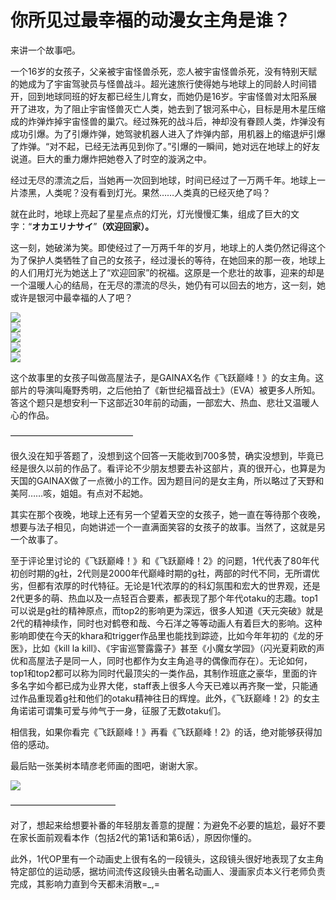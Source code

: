 # 你所见过最幸福的动漫女主角是谁？

来讲一个故事吧。

一个16岁的女孩子，父亲被宇宙怪兽杀死，恋人被宇宙怪兽杀死，没有特别天赋的她成为了宇宙驾驶员与怪兽战斗。超光速旅行使得她与地球上的同龄人时间错开，回到地球同班的好友都已经生儿育女，而她仍是16岁。宇宙怪兽对太阳系展开了进攻，为了阻止宇宙怪兽灭亡人类，她去到了银河系中心，目标是用木星压缩成的炸弹炸掉宇宙怪兽的巢穴。经过殊死的战斗后，神却没有眷顾人类，炸弹没有成功引爆。为了引爆炸弹，她驾驶机器人进入了炸弹内部，用机器上的缩退炉引爆了炸弹。“对不起，已经无法再见到你了。”引爆的一瞬间，她对远在地球上的好友说道。巨大的重力爆炸把她卷入了时空的漩涡之中。

经过无尽的漂流之后，当她再一次回到地球，时间已经过了一万两千年。地球上一片漆黑，人类呢？没有看到灯光。果然……人类真的已经灭绝了吗？

就在此时，地球上亮起了星星点点的灯光，灯光慢慢汇集，组成了巨大的文字：“**オカエリナサイ**”**（欢迎回家）。**

这一刻，她破涕为笑。即使经过了一万两千年的岁月，地球上的人类仍然记得这个为了保护人类牺牲了自己的女孩子，经过漫长的等待，在她回来的那一夜，地球上的人们用灯光为她送上了“欢迎回家”的祝福。这原是一个悲壮的故事，迎来的却是一个温暖人心的结局，在无尽的漂流的尽头，她仍有可以回去的地方，这一刻，她或许是银河中最幸福的人了吧？

![](https://pic1.zhimg.com/50/v2-ea6958bc82a3248802cb9e71bcd80a1e_b.jpg)  
![](https://pic4.zhimg.com/50/v2-bd2d87f59ee4beff7f28dd9e5d85199c_b.jpg)  
![](https://pic4.zhimg.com/50/v2-576abccae1ac59ba785e768133149953_b.jpg)  
![](https://pic3.zhimg.com/50/v2-2e038b6ac3cb3ed84df11630e8f009a3_b.jpg)  
![](https://pic2.zhimg.com/50/v2-3f801c5766f425896e99c5cf0f5e8325_b.jpg)  

这个故事里的女孩子叫做高屋法子，是GAINAX名作《飞跃巅峰！》的女主角。这部片的导演叫庵野秀明，之后他拍了《新世纪福音战士》（EVA）被更多人所知。答这个题只是想安利一下这部近30年前的动画，一部宏大、热血、悲壮又温暖人心的作品。

——————————————

很久没在知乎答题了，没想到这个回答一天能收到700多赞，确实没想到，毕竟已经是很久以前的作品了。看评论不少朋友想要去补这部片，真的很开心，也算是为天国的GAINAX做了一点微小的工作。因为题目问的是女主角，所以略过了天野和美阿……咳，姐姐。有点对不起她。

其实在那个夜晚，地球上还有另一个望着天空的女孩子，她一直在等待那个夜晚，想要与法子相见，向她讲述一个一直满面笑容的女孩子的故事。当然了，这就是另一个故事了。

至于评论里讨论的《飞跃巅峰！》和《飞跃巅峰！2》的问题，1代代表了80年代初创时期的g社，2代则是2000年代巅峰时期的g社，两部的时代不同，无所谓优劣，但都有浓厚的时代特征。无论是1代浓厚的的科幻氛围和宏大的世界观，还是2代更多的萌、热血以及一点轻百合要素，都表现了那个年代otaku的志趣。top1可以说是g社的精神原点，而top2的影响更为深远，很多人知道《天元突破》就是2代的精神续作，同时也对鹤卷和哉、今石洋之等等动画人有着巨大的影响。这种影响即使在今天的khara和trigger作品里也能找到踪迹，比如今年年初的《龙的牙医》，比如《kill la kill》、《宇宙巡警露露子》甚至《小魔女学园》（闪光夏莉欧的声优和高屋法子是同一人，同时也都作为女主角追寻的偶像而存在）。无论如何，top1和top2都可以称为同时代最顶尖的一类作品，其制作班底之豪华，里面的许多名字如今都已成为业界大佬，staff表上很多人今天已难以再齐聚一堂，只能通过作品重现着g社和他们的otaku精神往日的辉煌。此外，《飞跃巅峰！2》的女主角诺诺可谓集可爱与帅气于一身，征服了无数otaku们。

相信我，如果你看完《飞跃巅峰！》再看《飞跃巅峰！2》的话，绝对能够获得加倍的感动。

最后贴一张美树本晴彦老师画的图吧，谢谢大家。

![](https://pic1.zhimg.com/50/v2-ce843c58202b6bcb1da71dcd5d37cbd5_b.jpg)

————————————

对了，想起来给想要补番的年轻朋友善意的提醒：为避免不必要的尴尬，最好不要在家长面前观看本作（包括2代的第1话和第6话），原因你懂的。

此外，1代OP里有一个动画史上很有名的一段镜头，这段镜头很好地表现了女主角特定部位的运动感，据坊间流传这段镜头由著名动画人、漫画家贞本义行老师负责完成，其影响力直到今天都未消散=_,=